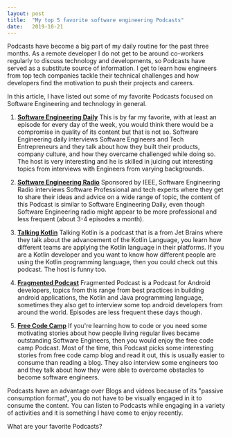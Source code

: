 ```yaml
---
layout:	post
title:	"My top 5 favorite software engineering Podcasts"
date:	2019-10-21
---
```



Podcasts have become a big part of my daily routine for the past three months. 
As a remote developer I do not get to be around co-workers regularly to discuss technology and developments, so
Podcasts have served as a substitute source of information.
I get to learn how engineers from top tech companies
tackle their technical challenges and how developers find the motivation to push their projects and careers. 

In this article, I have listed out some of my favorite Podcasts focused on Software Engineering and technology in general.

1. [**Software Engineering Daily**](https://softwareengineeringdaily.com)
  This is by far my favorite, with at least an episode for every day of the week,
  you would think there would be a compromise in quality of its content but that is not so.
  Software Engineering daily interviews Software Engineers and Tech Entrepreneurs and they talk about how they built 
  their products, company culture, and how they overcame challenged while doing so.
  The host is very interesting and he is skilled in juicing out interesting topics from interviews with Engineers from varying backgrounds.
  
2. [**Software Engineering Radio**](https://www.se-radio.net) 
  Sponsored by IEEE, Software Engineering Radio interviews Software Professional and tech experts where they
   get to share their ideas and advice on a wide range of topic, the content of this Podcast is similar to
  Software Engineering Daily, even though Software Engineering radio might appear to be more professional and
   less frequent (about 3-4 episodes a month).
   
3. [**Talking Kotlin**](http://talkingkotlin.com)
    Talking Kotlin is a podcast that is a from Jet Brains where they talk about the advancement of the Kotlin Language,
    you learn how different teams are applying the Kotlin language in their platforms.
    If you are a Kotlin developer and you want to know how different people are using the Kotlin programming language,
    then you could check out this podcast. The host is funny too.
    
4. [**Fragmented Podcast**](https://fragmentedpodcast.com)
Fragmented Podcast is a Podcast for Android developers, topics from this range from best practices in building android
applications, the Kotlin and Java programming language, sometimes they also get to interview some top android
developers from around the world. Episodes are less frequent these days though.

5. [**Free Code Camp**](https://podcast.freecodecamp.org)
If you're learning how to code or you need some motivating stories about how people living regular lives became
outstanding Software Engineers, then you would enjoy the free code camp Podcast. Most of the time,
this Podcast picks some interesting stories from free code camp blog and read it out, this is usually easier to consume
than reading a blog. They also interview some engineers too and they talk about how they were able to overcome
obstacles to become software engineers. 

Podcasts have an advantage over Blogs and videos because of its "passive consumption format",
you do not have to be visually engaged in it to consume
the content. You can listen to Podcasts while engaging in a variety of activities and it is something I have come to enjoy recently.

What are your favorite Podcasts?
